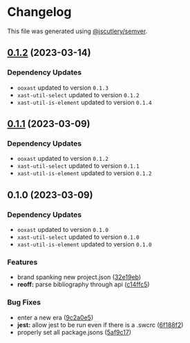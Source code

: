 # Changelog

This file was generated using [@jscutlery/semver](https://github.com/jscutlery/semver).

## [0.1.2](https://github.com/TrialAndErrorOrg/parsers/compare/ooxast-util-get-style-0.1.1...ooxast-util-get-style-0.1.2) (2023-03-14)

### Dependency Updates

* `ooxast` updated to version `0.1.3`
* `xast-util-select` updated to version `0.1.2`
* `xast-util-is-element` updated to version `0.1.4`
## [0.1.1](https://github.com/TrialAndErrorOrg/parsers/compare/ooxast-util-get-style-0.1.0...ooxast-util-get-style-0.1.1) (2023-03-09)

### Dependency Updates

* `ooxast` updated to version `0.1.2`
* `xast-util-select` updated to version `0.1.1`
* `xast-util-is-element` updated to version `0.1.2`
## 0.1.0 (2023-03-09)

### Dependency Updates

* `ooxast` updated to version `0.1.0`
* `xast-util-select` updated to version `0.1.0`
* `xast-util-is-element` updated to version `0.1.0`

### Features

* brand spanking new project.json ([32e19eb](https://github.com/TrialAndErrorOrg/parsers/commit/32e19ebf3f71c80336f637297d8f4db274d098bf))
* **reoff:** parse bibliography through api ([c14ffc5](https://github.com/TrialAndErrorOrg/parsers/commit/c14ffc579f7e9b52b8d72697cd8560920387671e))


### Bug Fixes

* enter a new era ([9c2a0e5](https://github.com/TrialAndErrorOrg/parsers/commit/9c2a0e505472c43d384f3cc78543ad90877b7c3d))
* **jest:** allow jest to be run even if there is a .swcrc ([6f188f2](https://github.com/TrialAndErrorOrg/parsers/commit/6f188f2a06922ee00d9367b29e666894e48c6c1e))
* properly set all package.jsons ([5af9c17](https://github.com/TrialAndErrorOrg/parsers/commit/5af9c177be9910511844c481ca59cfcc7bd9b0f6))
